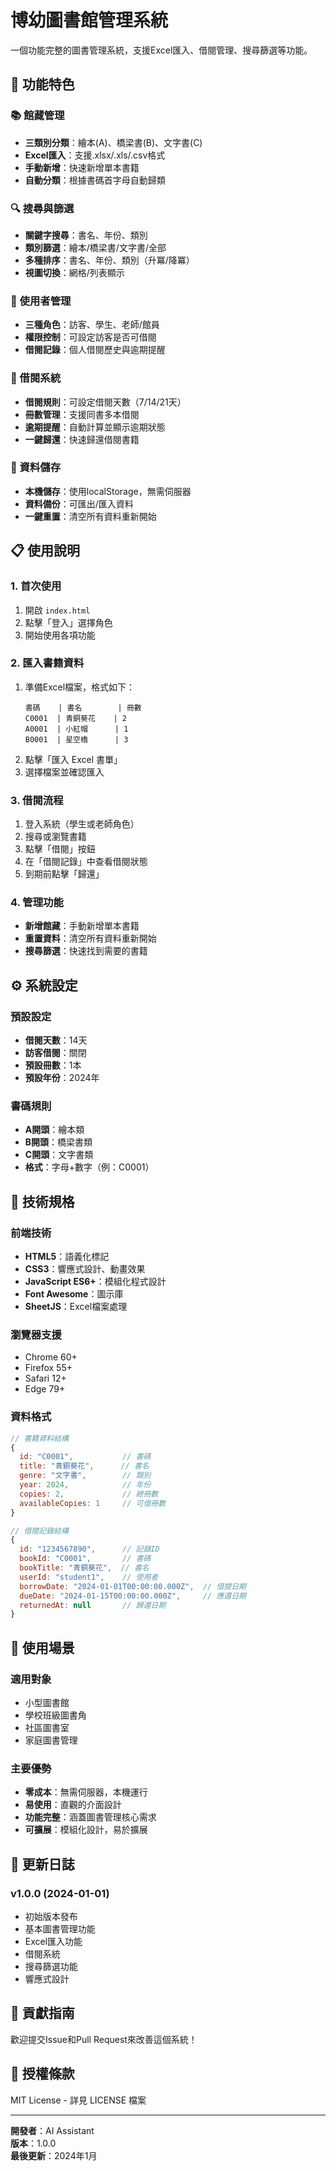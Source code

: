 # 博幼圖書館管理系統

一個功能完整的圖書管理系統，支援Excel匯入、借閱管理、搜尋篩選等功能。

## 🚀 功能特色

### 📚 館藏管理
- **三類別分類**：繪本(A)、橋梁書(B)、文字書(C)
- **Excel匯入**：支援.xlsx/.xls/.csv格式
- **手動新增**：快速新增單本書籍
- **自動分類**：根據書碼首字母自動歸類

### 🔍 搜尋與篩選
- **關鍵字搜尋**：書名、年份、類別
- **類別篩選**：繪本/橋梁書/文字書/全部
- **多種排序**：書名、年份、類別（升冪/降冪）
- **視圖切換**：網格/列表顯示

### 👥 使用者管理
- **三種角色**：訪客、學生、老師/館員
- **權限控制**：可設定訪客是否可借閱
- **借閱記錄**：個人借閱歷史與逾期提醒

### 📖 借閱系統
- **借閱規則**：可設定借閱天數（7/14/21天）
- **冊數管理**：支援同書多本借閱
- **逾期提醒**：自動計算並顯示逾期狀態
- **一鍵歸還**：快速歸還借閱書籍

### 💾 資料儲存
- **本機儲存**：使用localStorage，無需伺服器
- **資料備份**：可匯出/匯入資料
- **一鍵重置**：清空所有資料重新開始

## 📋 使用說明

### 1. 首次使用
1. 開啟 `index.html`
2. 點擊「登入」選擇角色
3. 開始使用各項功能

### 2. 匯入書籍資料
1. 準備Excel檔案，格式如下：
   ```
   書碼    | 書名        | 冊數
   C0001  | 青銅葵花    | 2
   A0001  | 小紅帽      | 1
   B0001  | 星空橋      | 3
   ```
2. 點擊「匯入 Excel 書單」
3. 選擇檔案並確認匯入

### 3. 借閱流程
1. 登入系統（學生或老師角色）
2. 搜尋或瀏覽書籍
3. 點擊「借閱」按鈕
4. 在「借閱記錄」中查看借閱狀態
5. 到期前點擊「歸還」

### 4. 管理功能
- **新增館藏**：手動新增單本書籍
- **重置資料**：清空所有資料重新開始
- **搜尋篩選**：快速找到需要的書籍

## ⚙️ 系統設定

### 預設設定
- **借閱天數**：14天
- **訪客借閱**：關閉
- **預設冊數**：1本
- **預設年份**：2024年

### 書碼規則
- **A開頭**：繪本類
- **B開頭**：橋梁書類
- **C開頭**：文字書類
- **格式**：字母+數字（例：C0001）

## 🔧 技術規格

### 前端技術
- **HTML5**：語義化標記
- **CSS3**：響應式設計、動畫效果
- **JavaScript ES6+**：模組化程式設計
- **Font Awesome**：圖示庫
- **SheetJS**：Excel檔案處理

### 瀏覽器支援
- Chrome 60+
- Firefox 55+
- Safari 12+
- Edge 79+

### 資料格式
```javascript
// 書籍資料結構
{
  id: "C0001",           // 書碼
  title: "青銅葵花",      // 書名
  genre: "文字書",        // 類別
  year: 2024,            // 年份
  copies: 2,             // 總冊數
  availableCopies: 1     // 可借冊數
}

// 借閱記錄結構
{
  id: "1234567890",      // 記錄ID
  bookId: "C0001",       // 書碼
  bookTitle: "青銅葵花",  // 書名
  userId: "student1",    // 使用者
  borrowDate: "2024-01-01T00:00:00.000Z",  // 借閱日期
  dueDate: "2024-01-15T00:00:00.000Z",     // 應還日期
  returnedAt: null       // 歸還日期
}
```

## 🎯 使用場景

### 適用對象
- 小型圖書館
- 學校班級圖書角
- 社區圖書室
- 家庭圖書管理

### 主要優勢
- **零成本**：無需伺服器，本機運行
- **易使用**：直觀的介面設計
- **功能完整**：涵蓋圖書管理核心需求
- **可擴展**：模組化設計，易於擴展

## 📝 更新日誌

### v1.0.0 (2024-01-01)
- 初始版本發布
- 基本圖書管理功能
- Excel匯入功能
- 借閱系統
- 搜尋篩選功能
- 響應式設計

## 🤝 貢獻指南

歡迎提交Issue和Pull Request來改善這個系統！

## 📄 授權條款

MIT License - 詳見 LICENSE 檔案

---

**開發者**：AI Assistant  
**版本**：1.0.0  
**最後更新**：2024年1月
